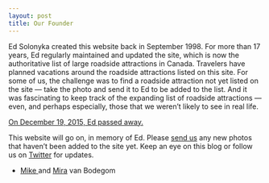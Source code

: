```yaml
---
layout: post
title: Our Founder
---
```


Ed Solonyka created this website back in September 1998. For more than 17 years, Ed regularly maintained and updated the site, which is now the authoritative list of large roadside attractions in Canada. Travelers have planned vacations around the roadside attractions listed on this site. For some of us, the challenge was to find a roadside attraction not yet listed on the site — take the photo and send it to Ed to be added to the list. And it was fascinating to keep track of the expanding list of roadside attractions — even, and perhaps especially, those that we weren’t likely to see in real life.

[On December 19, 2015, Ed passed away.](http://yourlifemoments.ca/sitepages/obituary.asp?oid=924949)

This website will go on, in memory of Ed. Please [send us](mailto:roadsides@roadsideattractions.ca) any new photos that haven’t been added to the site yet. Keep an eye on this blog or follow us on [Twitter](https://twitter.com/Roadside_Canada) for updates.

* [Mike ](mailto:mike@roadsideattractions.ca)and [Mira](mailto:mmsm.geo@gmail.com) van Bodegom
